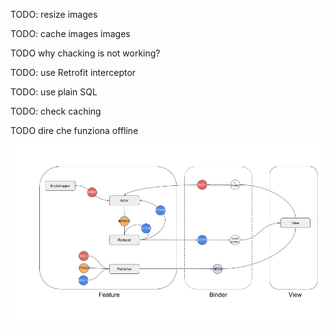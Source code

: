 
TODO: resize images

TODO: cache images images

TODO why chacking is not working?

TODO: use Retrofit interceptor

TODO: use plain SQL

TODO: check caching

TODO dire che funziona offline

![Diagram](MVI.png)

